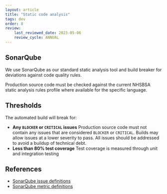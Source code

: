 ```yaml
---
layout: article
title: "Static code analysis"
tags: dev
order: 8
review:
    last_reviewed_date: 2023-05-06
    review_cycle: ANNUAL
---
```

## SonarQube

We use SonarQube as our standard static analysis tool and build breaker for deviations against code quality rules.

Production source code must be checked against the current NHSBSA static analysis rules profile where available for the specific language.

## Thresholds

The automated build will break for:

* __Any `BLOCKER` or `CRITICAL` issues__
  Production source code must not contain any issues that are considered `BLOCKER` or `CRITICAL`.
  Builds may allow issues at a lower severity to pass. All issues should be addressed to avoid a buildup of technical debt.
* __Less than 80% test coverage__
  Test coverage is measured through unit and integration testing

## References

* [SonarQube issue definitions][sonarqube_issues]
* [SonarQube metric definitions][sonarqube_metric_definitions]

[sonarqube_issues]: <https://docs.sonarsource.com/sonarqube/latest/user-guide/issues/introduction/>
[sonarqube_metric_definitions]: <https://docs.sonarsource.com/sonarqube/latest/user-guide/code-metrics/metrics-definition/>
